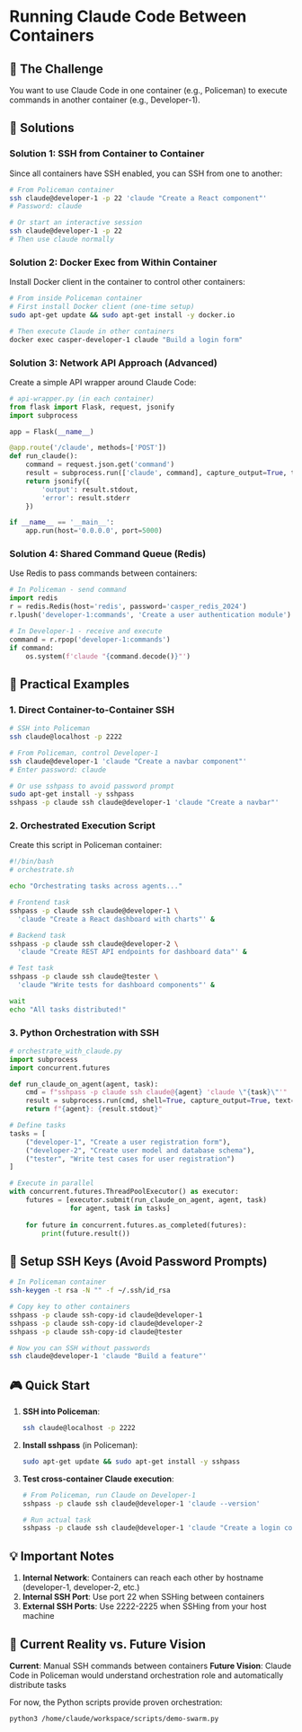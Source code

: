 # Running Claude Code Between Containers

## 🎯 The Challenge
You want to use Claude Code in one container (e.g., Policeman) to execute commands in another container (e.g., Developer-1).

## 🔧 Solutions

### Solution 1: SSH from Container to Container
Since all containers have SSH enabled, you can SSH from one to another:

```bash
# From Policeman container
ssh claude@developer-1 -p 22 'claude "Create a React component"'
# Password: claude

# Or start an interactive session
ssh claude@developer-1 -p 22
# Then use claude normally
```

### Solution 2: Docker Exec from Within Container
Install Docker client in the container to control other containers:

```bash
# From inside Policeman container
# First install Docker client (one-time setup)
sudo apt-get update && sudo apt-get install -y docker.io

# Then execute Claude in other containers
docker exec casper-developer-1 claude "Build a login form"
```

### Solution 3: Network API Approach (Advanced)
Create a simple API wrapper around Claude Code:

```python
# api-wrapper.py (in each container)
from flask import Flask, request, jsonify
import subprocess

app = Flask(__name__)

@app.route('/claude', methods=['POST'])
def run_claude():
    command = request.json.get('command')
    result = subprocess.run(['claude', command], capture_output=True, text=True)
    return jsonify({
        'output': result.stdout,
        'error': result.stderr
    })

if __name__ == '__main__':
    app.run(host='0.0.0.0', port=5000)
```

### Solution 4: Shared Command Queue (Redis)
Use Redis to pass commands between containers:

```python
# In Policeman - send command
import redis
r = redis.Redis(host='redis', password='casper_redis_2024')
r.lpush('developer-1:commands', 'Create a user authentication module')

# In Developer-1 - receive and execute
command = r.rpop('developer-1:commands')
if command:
    os.system(f'claude "{command.decode()}"')
```

## 🚀 Practical Examples

### 1. Direct Container-to-Container SSH
```bash
# SSH into Policeman
ssh claude@localhost -p 2222

# From Policeman, control Developer-1
ssh claude@developer-1 'claude "Create a navbar component"'
# Enter password: claude

# Or use sshpass to avoid password prompt
sudo apt-get install -y sshpass
sshpass -p claude ssh claude@developer-1 'claude "Create a navbar"'
```

### 2. Orchestrated Execution Script
Create this script in Policeman container:

```bash
#!/bin/bash
# orchestrate.sh

echo "Orchestrating tasks across agents..."

# Frontend task
sshpass -p claude ssh claude@developer-1 \
  'claude "Create a React dashboard with charts"' &

# Backend task  
sshpass -p claude ssh claude@developer-2 \
  'claude "Create REST API endpoints for dashboard data"' &

# Test task
sshpass -p claude ssh claude@tester \
  'claude "Write tests for dashboard components"' &

wait
echo "All tasks distributed!"
```

### 3. Python Orchestration with SSH
```python
# orchestrate_with_claude.py
import subprocess
import concurrent.futures

def run_claude_on_agent(agent, task):
    cmd = f"sshpass -p claude ssh claude@{agent} 'claude \"{task}\"'"
    result = subprocess.run(cmd, shell=True, capture_output=True, text=True)
    return f"{agent}: {result.stdout}"

# Define tasks
tasks = [
    ("developer-1", "Create a user registration form"),
    ("developer-2", "Create user model and database schema"),
    ("tester", "Write test cases for user registration")
]

# Execute in parallel
with concurrent.futures.ThreadPoolExecutor() as executor:
    futures = [executor.submit(run_claude_on_agent, agent, task) 
               for agent, task in tasks]
    
    for future in concurrent.futures.as_completed(futures):
        print(future.result())
```

## 📝 Setup SSH Keys (Avoid Password Prompts)

```bash
# In Policeman container
ssh-keygen -t rsa -N "" -f ~/.ssh/id_rsa

# Copy key to other containers
sshpass -p claude ssh-copy-id claude@developer-1
sshpass -p claude ssh-copy-id claude@developer-2
sshpass -p claude ssh-copy-id claude@tester

# Now you can SSH without passwords
ssh claude@developer-1 'claude "Build a feature"'
```

## 🎮 Quick Start

1. **SSH into Policeman**:
   ```bash
   ssh claude@localhost -p 2222
   ```

2. **Install sshpass** (in Policeman):
   ```bash
   sudo apt-get update && sudo apt-get install -y sshpass
   ```

3. **Test cross-container Claude execution**:
   ```bash
   # From Policeman, run Claude on Developer-1
   sshpass -p claude ssh claude@developer-1 'claude --version'
   
   # Run actual task
   sshpass -p claude ssh claude@developer-1 'claude "Create a login component"'
   ```

## 💡 Important Notes

1. **Internal Network**: Containers can reach each other by hostname (developer-1, developer-2, etc.)
2. **Internal SSH Port**: Use port 22 when SSHing between containers
3. **External SSH Ports**: Use 2222-2225 when SSHing from your host machine

## 🔧 Current Reality vs. Future Vision

**Current**: Manual SSH commands between containers
**Future Vision**: Claude Code in Policeman would understand orchestration role and automatically distribute tasks

For now, the Python scripts provide proven orchestration:
```bash
python3 /home/claude/workspace/scripts/demo-swarm.py
```
